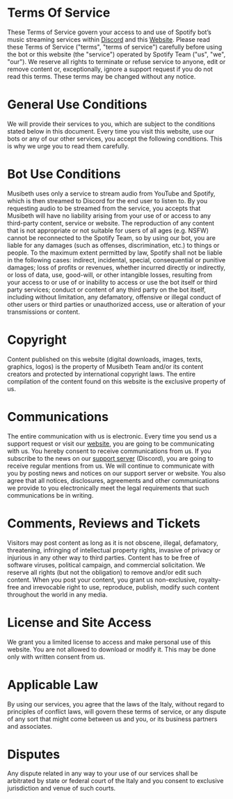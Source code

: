 # Terms Of Service
These Terms of Service govern your access to and use of Spotify bot’s music streaming services within [Discord](https://discord.gg/AdK4YgPAnQ) and this [Website](https://spotiplay.repl.co/). Please read these Terms of Service ("terms", "terms of service") carefully before using the bot or this website (the "service") operated by Spotify Team ("us", "we", "our").
We reserve all rights to terminate or refuse service to anyone, edit or remove content or, exceptionally, ignore a support request if you do not read this terms. These terms may be changed without any notice.
# General Use Conditions
We will provide their services to you, which are subject to the conditions stated below in this document. Every time you visit this website, use our bots or any of our other services, you accept the following conditions. This is why we urge you to read them carefully.
# Bot Use Conditions
Musibeth uses only a service to stream audio from YouTube and Spotify, which is then streamed to Discord for the end user to listen to. By you requesting audio to be streamed from the service, you accepts that Musibeth will have no liability arising from your use of or access to any third-party content, service or website. The reproduction of any content that is not appropriate or not suitable for users of all ages (e.g. NSFW) cannot be reconnected to the Spotify Team, so by using our bot, you are liable for any damages (such as offenses, discrimination, etc.) to things or people.
To the maximum extent permitted by law, Spotify shall not be liable in the following cases: indirect, incidental, special, consequential or punitive damages; loss of profits or revenues, whether incurred directly or indirectly, or loss of data, use, good-will, or other intangible losses, resulting from your access to or use of or inability to access or use the bot itself or third party services; conduct or content of any third party on the bot itself, including without limitation, any defamatory, offensive or illegal conduct of other users or third parties or unauthorized access, use or alteration of your transmissions or content.
# Copyright
Content published on this website (digital downloads, images, texts, graphics, logos) is the property of Musibeth Team and/or its content creators and protected by international copyright laws. The entire compilation of the content found on this website is the exclusive property of us.
# Communications
The entire communication with us is electronic. Every time you send us a support request or visit our [website](https://spotiplay.repl.co/), you are going to be communicating with us. You hereby consent to receive communications from us. If you subscribe to the news on our [support server](https://discord.gg/AdK4YgPAnQ) (Discord), you are going to receive regular mentions from us. We will continue to communicate with you by posting news and notices on our support server or website. You also agree that all notices, disclosures, agreements and other communications we provide to you electronically meet the legal requirements that such communications be in writing.
# Comments, Reviews and Tickets
Visitors may post content as long as it is not obscene, illegal, defamatory, threatening, infringing of intellectual property rights, invasive of privacy or injurious in any other way to third parties. Content has to be free of software viruses, political campaign, and commercial solicitation.
We reserve all rights (but not the obligation) to remove and/or edit such content. When you post your content, you grant us non-exclusive, royalty-free and irrevocable right to use, reproduce, publish, modify such content throughout the world in any media.
# License and Site Access
We grant you a limited license to access and make personal use of this website. You are not allowed to download or modify it. This may be done only with written consent from us.
# Applicable Law
By using our services, you agree that the laws of the Italy, without regard to principles of conflict laws, will govern these terms of service, or any dispute of any sort that might come between us and you, or its business partners and associates.
# Disputes
Any dispute related in any way to your use of our services shall be arbitrated by state or federal court of the Italy and you consent to exclusive jurisdiction and venue of such courts.
